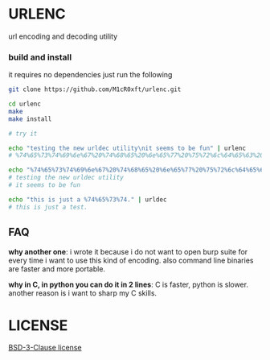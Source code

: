# URLENC

url encoding and decoding utility

### build and install

it requires no dependencies just run the following

```bash
git clone https://github.com/M1cR0xft/urlenc.git

cd urlenc
make
make install

# try it

echo "testing the new urldec utility\nit seems to be fun" | urlenc
# %74%65%73%74%69%6e%67%20%74%68%65%20%6e%65%77%20%75%72%6c%64%65%63%20%75%74%69%6c%69%74%79%0a%69%74%20%73%65%65%6d%73%20%74%6f%20%62%65%20%66%75%6e

echo "%74%65%73%74%69%6e%67%20%74%68%65%20%6e%65%77%20%75%72%6c%64%65%63%20%75%74%69%6c%69%74%79%0a%69%74%20%73%65%65%6d%73%20%74%6f%20%62%65%20%66%75%6e" | urldec
# testing the new urldec utility
# it seems to be fun

echo "this is just a %74%65%73%74." | urldec
# this is just a test.
```

## FAQ
**why another one**:
i wrote it because i do not want to open burp suite for every time i want to use this kind of encoding.
also command line binaries are faster and more portable.

**why in C, in python you can do it in 2 lines**:
C is faster, python is slower. another reason is i want to sharp my C skills.

# LICENSE
[BSD-3-Clause license](COPYING)
